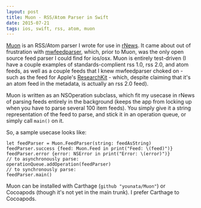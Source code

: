 ```yaml
---
layout: post
title: Muon - RSS/Atom Parser in Swift
date: 2015-07-21
tags: ios, swift, rss, atom, muon
---
```


[Muon](https://github.com/younata/muon) is an RSS/Atom parser I wrote for use in [rNews](https://github.com/younata/rssclient). It came about out of frustration with [mwfeedparser](https://github.com/mwaterfall/mwfeedparser), which, prior to Muon, was the only open source feed parser I could find for ios/osx. Muon is entirely test-driven (I have a couple examples of standards-complient rss 1.0, rss 2.0, and atom feeds, as well as a couple feeds that I knew mwfeedparser choked on - such as the feed for Apple's [ResearchKit](https://github.com/researchkit/researchkit) - which, despite claiming that it's an atom feed in the metadata, is actually an rss 2.0 feed).

Muon is written as an NSOperation subclass, which fit my usecase in rNews of parsing feeds entirely in the background (keeps the app from locking up when you have to parse several 100 item feeds). You simply give it a string representation of the feed to parse, and stick it in an operation queue, or simply call `main()` on it.

So, a sample usecase looks like:

```
let feedParser = Muon.FeedParser(string: feedAsString)  
feedParser.success {feed: Muon.Feed in print("Feed: \(feed)")}  
feedParser.error {error: NSError in print("Error: \(error)")}  
// to asynchronously parse:  
operationQueue.addOperation(feedParser)  
// to synchronously parse:  
feedParser.main()  
```

Muon can be installed with Carthage (`github "younata/Muon"`) or Cocoapods (though it's not yet in the main trunk). I prefer Carthage to Cocoapods.
